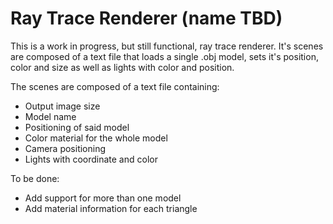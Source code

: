 # Ray Trace Renderer (name TBD)
This is a work in progress, but still functional, ray trace renderer. It's scenes are composed of a text file that loads a single .obj model, sets it's position, color and size as well as lights with color and position.

The scenes are composed of a text file containing:
- Output image size
- Model name
- Positioning of said model
- Color material for the whole model
- Camera positioning
- Lights with coordinate and color

To be done:
- Add support for more than one model
- Add material information for each triangle
